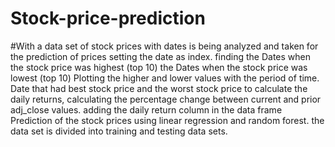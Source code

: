 # Stock-price-prediction
#With a data set of stock prices with dates is being analyzed and taken for the prediction of prices
setting the date as index.
finding the Dates when the stock price was highest (top 10)
the Dates when the stock price was lowest (top 10)
Plotting the higher and lower values with the period of time.
Date that had best stock price and the worst stock price
to calculate the daily returns, calculating the percentage change between current and prior adj_close values. adding the daily return column in the data frame
Prediction of the stock prices using linear regression and random forest.
the data set is divided into training and testing data sets.
